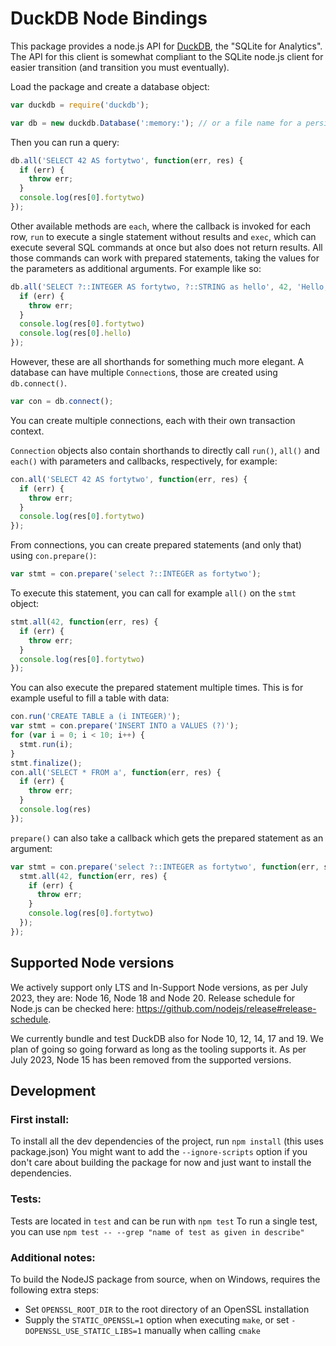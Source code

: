 # DuckDB Node Bindings

This package provides a node.js API for [DuckDB](https://github.com/duckdb/duckdb), the "SQLite for Analytics". The API for this client is somewhat compliant to the SQLite node.js client for easier transition (and transition you must eventually).

Load the package and create a database object:

```js
var duckdb = require('duckdb');

var db = new duckdb.Database(':memory:'); // or a file name for a persistent DB
```

Then you can run a query:

```js
db.all('SELECT 42 AS fortytwo', function(err, res) {
  if (err) {
    throw err;
  }
  console.log(res[0].fortytwo)
});
```

Other available methods are `each`, where the callback is invoked for each row, `run` to execute a single statement without results and `exec`, which can execute several SQL commands at once but also does not return results. All those commands can work with prepared statements, taking the values for the parameters as additional arguments. For example like so:

```js
db.all('SELECT ?::INTEGER AS fortytwo, ?::STRING as hello', 42, 'Hello, World', function(err, res) {
  if (err) {
    throw err;
  }
  console.log(res[0].fortytwo)
  console.log(res[0].hello)
});
```

However, these are all shorthands for something much more elegant. A database can have multiple `Connection`s, those are created using `db.connect()`.

```js
var con = db.connect();
```

You can create multiple connections, each with their own transaction context.


`Connection` objects also contain shorthands to directly call `run()`, `all()` and `each()` with parameters and callbacks, respectively, for example:

```js
con.all('SELECT 42 AS fortytwo', function(err, res) {
  if (err) {
    throw err;
  }
  console.log(res[0].fortytwo)
});
```

From connections, you can create prepared statements (and only that) using `con.prepare()`:

```js
var stmt = con.prepare('select ?::INTEGER as fortytwo');
``` 

To execute this statement, you can call for example `all()` on the `stmt` object:

```js
stmt.all(42, function(err, res) {
  if (err) {
    throw err;
  }
  console.log(res[0].fortytwo)
});
```

You can also execute the prepared statement multiple times. This is for example useful to fill a table with data:

```js
con.run('CREATE TABLE a (i INTEGER)');
var stmt = con.prepare('INSERT INTO a VALUES (?)');
for (var i = 0; i < 10; i++) {
  stmt.run(i);
}
stmt.finalize();
con.all('SELECT * FROM a', function(err, res) {
  if (err) {
    throw err;
  }
  console.log(res)
});
```

`prepare()` can also take a callback which gets the prepared statement as an argument:

```js
var stmt = con.prepare('select ?::INTEGER as fortytwo', function(err, stmt) {
  stmt.all(42, function(err, res) {
    if (err) {
      throw err;
    }
    console.log(res[0].fortytwo)
  });
});
```

## Supported Node versions
We actively support only LTS and In-Support Node versions, as per July 2023, they are: Node 16, Node 18 and Node 20.
Release schedule for Node.js can be checked here: https://github.com/nodejs/release#release-schedule.

We currently bundle and test DuckDB also for Node 10, 12, 14, 17 and 19. We plan of going so going forward as long as the tooling supports it.
As per July 2023, Node 15 has been removed from the supported versions.

## Development

### First install:

To install all the dev dependencies of the project, run `npm install` (this uses package.json)
You might want to add the `--ignore-scripts` option if you don't care about building the package for now and just want to install the dependencies.

### Tests:
Tests are located in `test` and can be run with `npm test`
To run a single test, you can use `npm test -- --grep "name of test as given in describe"`

### Additional notes:
To build the NodeJS package from source, when on Windows, requires the following extra steps:
- Set `OPENSSL_ROOT_DIR` to the root directory of an OpenSSL installation
- Supply the `STATIC_OPENSSL=1` option when executing `make`, or set `-DOPENSSL_USE_STATIC_LIBS=1` manually when calling `cmake`

